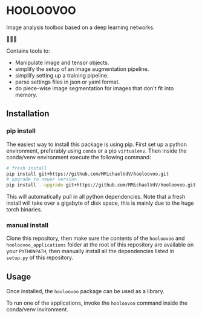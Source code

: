# HOOLOOVOO

Image analysis toolbox based on a deep learning networks.

🔹🔷🔹

Contains tools to:
- Manipulate image and tensor objects.
- simplify the setup of an image augmentation pipeline.
- simplify setting up a training pipeline.
- parse settings files in json or yaml format.
- do piece-wise image segmentation for images that don't fit into memory.

## Installation

### pip install

The easiest way to install this package is using pip.
First set up a python environment, preferably using `conda` or a pip `virtualenv`.
Then inside the conda/venv environment execute the following command:

```bash
# fresh install
pip install git+https://github.com/MMichaelVdV/hooloovoo.git
# upgrade to newer version
pip install --upgrade git+https://github.com/MMichaelVdV/hooloovoo.git
```

This will automatically pull in all python dependencies.
Note that a fresh install will take over a gigabyte of disk space,
this is mainly due to the huge torch binaries.

### manual install

Clone this repository,
then make sure the contents of the `hooloovoo` and `hooloovoo_applications` folder at the root of this repository are available on your `PYTHONPATH`,
then manually install all the dependencies listed in `setup.py` of this repository.
 
## Usage

Once installed, the `hooloovoo` package can be used as a library.

To run one of the applications, invoke the `hooloovoo` command inside the conda/venv invironment.
